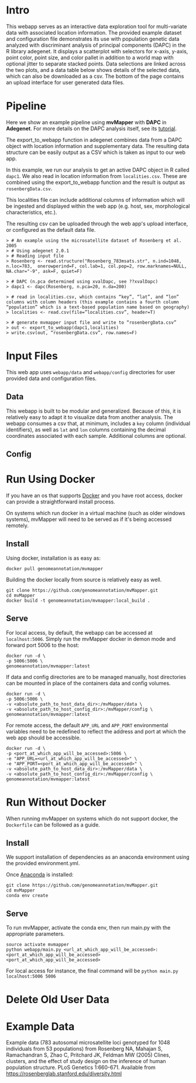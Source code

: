 Intro
=====

This webapp serves as an interactive data exploration tool for multi-variate data with associated location information. The provided example dataset and configuration file demonstrates its use with population genetic data analyzed with discriminant analysis of principal components (DAPC) in the R library adegenet. It displays a scatterplot with selectors for x-axis, y-axis, point color, point size, and color pallet in addition to a world map with optional jitter to separate stacked points. Data selections are linked across the two plots, and a data table below shows details of the selected data, which can also be downloaded as a csv. The bottom of the page contains an upload interface for user generated data files.

Pipeline
========

Here we show an example pipeline using **mvMapper** with **DAPC** in **Adegenet**. For more details on the DAPC analysis itself, see its [tutorial](adegenet.r-forge.r-project.org/files/tutorial-dapc.pdf).

The export_to_webapp function in adegenet combines data from a DAPC object with location information and supplementary data. The resulting data structure can be easily output as a CSV which is taken as input to our web app.

In this example, we run our analysis to get an active DAPC object in R called `dapc1`. We also read in location information from `localities.csv`. These are combined using the export_to_webapp function and the result is output as `rosenbergData.csv`.

This localities file can include additional columns of information which will be ingested and displayed within the web app (e.g. host, sex, morphological characteristics, etc.).

The resulting csv can be uploaded through the web app's upload interface, or configured as the default data file.

```
> # An example using the microsatellite dataset of Rosenberg et al. 2005
> # Using adegenet 2.0.1
> # Reading input file
> Rosenberg <- read.structure("Rosenberg_783msats.str", n.ind=1048, n.loc=783,  onerowperind=F, col.lab=1, col.pop=2, row.marknames=NULL, NA.char="-9", ask=F, quiet=F)

> # DAPC (n.pca determined using xvalDapc, see ??xvalDapc)
> dapc1 <- dapc(Rosenberg, n.pca=20, n.da=200)

> # read in localities.csv, which contains “key”, “lat”, and “lon” columns with column headers (this example contains a fourth column “population” which is a text-based population name based on geography)
> localities <- read.csv(file=”localities.csv”, header=T)

> # generate mvmapper input file and write to “rosenbergData.csv”
> out <- export_to_webapp(dapc1,localities)
> write.csv(out, “rosenbergData.csv”, row.names=F)
```

Input Files
===========

This web app uses `webapp/data` and `webapp/config` directories for user provided data and configuration files.

Data
-----

This webapp is built to be modular and generalized. Because of this, it is relatively easy to adapt it to visualize data from another analysis. The webapp consumes a csv that, at minimum, includes a `key` column (individual identifiers), as well as `lat` and `lon` columns containing the decimal coordinates associated with each sample. Additional columns are optional.

Config
--------

Run Using Docker
================

If you have an os that supports [Docker](https://www.docker.com/) and you have root access, docker can provide a straightforward install process.

On systems which run docker in a virtual machine (such as older windows systems), mvMapper will need to be served as if it's being accessed remotely.

Install
-------

Using docker, installation is as easy as:

```
docker pull genomeannotation/mvmapper
```

Building the docker locally from source is relatively easy as well.

```
git clone https://github.com/genomeannotation/mvMapper.git
cd mvMapper
docker build -t genomeannotation/mvmapper:local_build .
```

Serve
-----

For local access, by default, the webapp can be accessed at `localhost:5006`.
Simply run the mvMapper docker in demon mode and forward port 5006 to the host:

```
docker run -d \
-p 5006:5006 \
genomeannotation/mvmapper:latest
```

If data and config directories are to be managed manually, host directories can be mounted in place of the containers data and config volumes.

```
docker run -d \
-p 5006:5006 \
-v <absolute_path_to_host_data_dir>:/mvMapper/data \
-v <absolute_path_to_host_config_dir>:/mvMapper/config \
genomeannotation/mvmapper:latest
```

For remote access, the default `APP_URL` and `APP_PORT` environmental variables need to be redefined to reflect the address and port at which the web app should be accessible.

```
docker run -d \
-p <port_at_which_app_will_be_accessed>:5006 \
-e "APP_URL=<url_at_which_app_will_be_accessed>" \
-e "APP_PORT=<port_at_which_app_will_be_accessed>" \
-v <absolute_path_to_host_data_dir>:/mvMapper/data \
-v <absolute_path_to_host_config_dir>:/mvMapper/config \
genomeannotation/mvmapper:latest
```

Run Without Docker
==================

When running mvMapper on systems which do not support docker, the `Dockerfile` can be followed as a guide.

Install
-------

We support installation of dependencies as an anaconda environment using the provided environment.yml.

Once [Anaconda](https://docs.continuum.io/anaconda/install/) is installed:

```
git clone https://github.com/genomeannotation/mvMapper.git
cd mvMapper
conda env create
```

Serve
-----

To run mvMapper, activate the conda env, then run main.py with the appropriate parameters.

```
source activate mvmapper
python webapp/main.py <url_at_which_app_will_be_accessed>:<port_at_which_app_will_be_accessed> <port_at_which_app_will_be_accessed>
```

For local access for instance, the final command will be `python main.py localhost:5006 5006`

Delete Old User Data
====================



Example Data
============

Example data (783 autosomal microsatellite loci genotyped for 1048 individuals from 53 populations) from 
Rosenberg NA, Mahajan S, Ramachandran S, Zhao C, Pritchard JK, Feldman MW (2005) Clines, clusters, and the effect of study design on the inference of human population structure. PLoS Genetics 1:660-671.
Available from <https://rosenberglab.stanford.edu/diversity.html>
